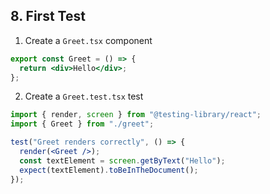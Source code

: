 ## 8. First Test

1. Create a `Greet.tsx` component

```jsx
export const Greet = () => {
  return <div>Hello</div>;
};
```

2. Create a `Greet.test.tsx` test

```jsx
import { render, screen } from "@testing-library/react";
import { Greet } from "./greet";

test("Greet renders correctly", () => {
  render(<Greet />);
  const textElement = screen.getByText("Hello");
  expect(textElement).toBeInTheDocument();
});
```
